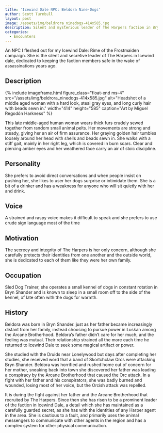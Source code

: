 ```yaml
---
title: 'Icewind Dale NPC: Beldora Nine-Dogs'
author: Scott Turnbull
layout: post
image: /assets/img/beldrora_ninedogs-414x585.jpg
description: Silent and mysterious leader of The Harpers faction in Bryn Shander for your 5th edition Icewind Dale Rime of the Frostmaiden game.
categories:
  - Encounters
---
```

 
 An NPC I fleshed out for my Icewind Dale: Rime of the Frostmaiden campaign.  She is the silent and secretive leader of The Harpers in Icewind dale, dedicated to keeping the faction members safe in the wake of assassinations years ago.

## Description

{% include imageframe.html
  figure_class="float-end ms-4"
  src="/assets/img/beldrora_ninedogs-414x585.jpg"
  alt="Headshot of a middle aged woman with a hard look, steal gray eyes, and long curly hair with beads sewn in."
  width="414" height="585"
  caption="Art by Miguel Regodón Harkness"
 %}

This late middle-aged human woman wears thick furs crudely sewed together from random small animal pelts. Her movements are strong and steady, giving her an air of firm assurance. Her graying golden hair tumbles loosely around her head with shells and beads sewn in. She walks with a stiff gait, mainly in her right leg, which is covered in burn scars. Clear and piercing amber eyes and her weathered face carry an air of stoic discipline.

## Personality

She prefers to avoid direct conversations and when people insist on pushing her, she likes to user her dogs surprise or intimidate them. She is a bit of a drinker and has a weakness for anyone who will sit quietly with her and drink.

## Voice

A strained and raspy voice makes it difficult to speak and she prefers to use crude sign language most of the time

## Motivation

The secrecy and integrity of The Harpers is her only concern, although she carefully protects their identities from one another and the outside world, she is dedicated to each of them like they were her own family.

## Occupation

Sled Dog Trainer, she operates a small kennel of dogs in constant rotation in Bryn Shander and is known to sleep in a small room off to the side of the kennel, of late often with the dogs for warmth.

## History

Beldora was born in Bryn Shander. just as her father became increasingly distant from her family, instead choosing to pursue power in Luskan among the Arcane Brotherhood. Beldora&#8217;s father didn&#8217;t care for her much, and the feeling was mutual. Their relationship strained all the more each time he returned to Icewind Dale to seek some magical artifact or power.

She studied with the Druids near Lonelywood but days after completing her studies, she received word that a band of Skortchclaw Orcs were attacking Bryn Shander. Beldora was horrified and rushed home out of concern for her mother, sneaking back into town she discovered her father was leading a conspiracy by the Arcane Brotherhood that caused the Orc attack. In a fight with her father and his conspirators, she was badly burned and wounded, losing most of her voice, but the Orcish attack was repelled.

It is during the fight against her father and the Arcane Brotherhood that recruited by The Harpers. Since then she has risen to be a prominent leader of the faction in Icewind Dale, a detail which she has maintained as a carefully guarded secret, as she has with the identities of any Harper agent in the area. She is cautious to a fault, and primarily uses the animal messengers to communicate with other agents in the region and has a complex system for other physical communication.
